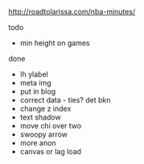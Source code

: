 http://roadtolarissa.com/nba-minutes/

todo
- min height on games

done
- lh ylabel
- meta img
- put in blog
- correct data - ties? det bkn
- change z index
- text shadow
- move chi over two
- swoopy arrow
- more anon
- canvas or lag load
